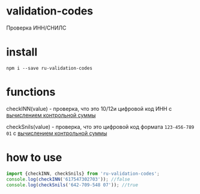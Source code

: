 # validation-codes
Проверка ИНН/СНИЛС

# install
```npm i --save ru-validation-codes```

# functions

checkINN(value) - проверка, что это 10/12и цифровой код ИНН с [вычислением контрольной суммы](https://ru.wikipedia.org/wiki/%D0%98%D0%B4%D0%B5%D0%BD%D1%82%D0%B8%D1%84%D0%B8%D0%BA%D0%B0%D1%86%D0%B8%D0%BE%D0%BD%D0%BD%D1%8B%D0%B9_%D0%BD%D0%BE%D0%BC%D0%B5%D1%80_%D0%BD%D0%B0%D0%BB%D0%BE%D0%B3%D0%BE%D0%BF%D0%BB%D0%B0%D1%82%D0%B5%D0%BB%D1%8C%D1%89%D0%B8%D0%BA%D0%B0)

checkSnils(value) - проверка, что это цифровой код формата ```123-456-789 01``` с [вычислением контрольной суммы](http://www.consultant.ru/document/cons_doc_LAW_124607/68ac3b2d1745f9cc7d4332b63c2818ca5d5d20d0/)

# how to use

```js
import {checkINN, checkSnils} from 'ru-validation-codes';
console.log(checkINN('617547302703')); //false
console.log(checkSnils('642-709-548 07')); //true

```
